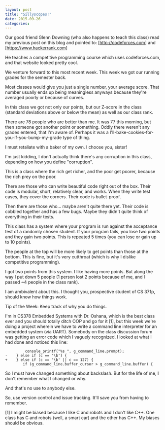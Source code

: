 ```yaml
---
layout: post
title: "Sillyscopes!"
date: 2015-09-26
categories:
---
```

Our good friend Glenn Downing (who also happens to teach this class) read my previous post on this blog and pointed to:
[http://codeforces.com]
and
[https://www.hackerrank.com]

He teaches a competitive programming course which uses codeforces.com, and that website looked pretty cool.

We venture forward to this most recent week. This week we got our running grades for the semester back.

Most classes would give you just a single number, your average score. That number usually ends up being meaningless anyways because they're averaged poorly or because of curves.

In this class we got not only our points, but our Z-score in the class (standard deviations above or below the mean) as well as our class rank.

There are 78 people who are better than me. It was 77 this morning, but then someone got another point or something. Oddly there weren't any grades entered, that I'm aware of. Perhaps it was a I'll-bake-cookies-for-you-if-you-bump-my-grade type of thing.

I must retaliate with a baker of my own. I choose you, sister!

I'm just kidding, I don't actually think there's any corruption in this class, depending on how you define "corruption".

This is a class where the rich get richer, and the poor get poorer, because the rich prey on the poor.

There are those who can write beautiful code right out of the box. Their code is modular, short, relatively clear, and works. When they write test cases, they cover the corners. Their code is bullet-proof.

Then there are those who... maybe aren't quite there yet. Their code is cobbled together and has a few bugs. Maybe they didn't quite think of everything in their tests.

This class has a system where your program is run against the acceptance test of a randomly chosen student. If your program fails, you lose two points and they gain two points. This is repeated 5 times (you can lose or gain up to 10 points).

The people at the top will be more likely to get points than those at the bottom. This is fine, but it's very cutthroat (which is why I dislike competitive programming).

I got two points from this system. I like having more points. But along the way I put down 5 people (1 person lost 2 points because of me, and I passed ~4 people in the class rank).

I am ambivalent about this. I thought you, prospective student of CS 371p, should know how things work.

Tip of the Week: Keep track of why you do things.

I'm in CS378 Embedded Systems with Dr. Oshana, which is the best class ever and you should totally ditch OOP and go for it [1], but this week we're doing a project wherein we have to write a command line interpreter for an embedded system (via UART). Somebody on the class discussion forum was getting an error code which I vaguely recognized. I looked at what I had done and noticed this line:

```
         console_printf("%s ", g_command_line.prompt);
-    } else if (c == '\b') {
+    } else if (c == '\b' || c == 127) {
        if (g_command_line.buffer_cursor > g_command_line.buffer) {
```

So I must have changed something about backslash. But for the life of me, I don't remember what I changed or why.

And that's no use to anybody else.

So, use version control and issue tracking. It'll save you from having to remember.

[1] I might be biased because I like C and robots and I don't like C++. One class has C and robots (well, a smart car) and the other has C++. My biases should be obvious.

